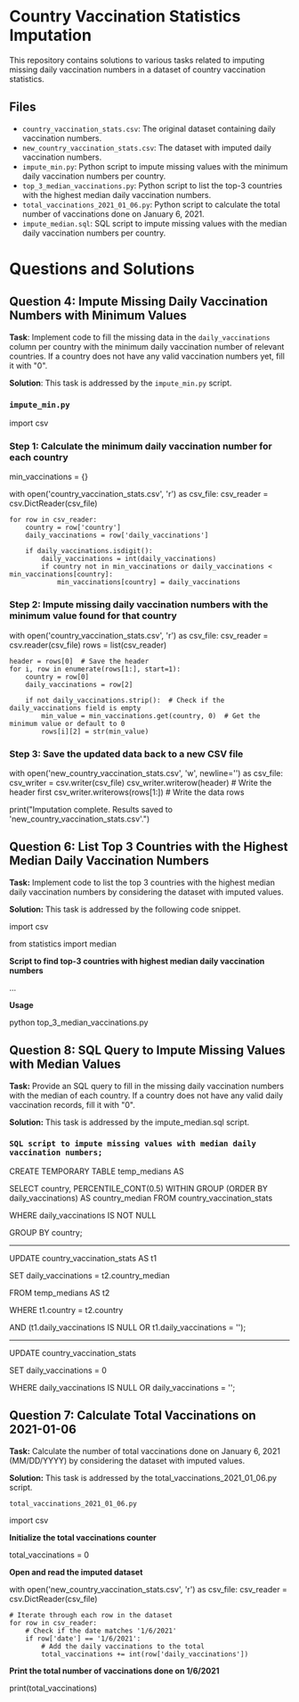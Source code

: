 # Country Vaccination Statistics Imputation

This repository contains solutions to various tasks related to imputing missing daily vaccination numbers in a dataset of country vaccination statistics.

## Files

- `country_vaccination_stats.csv`: The original dataset containing daily vaccination numbers.
- `new_country_vaccination_stats.csv`: The dataset with imputed daily vaccination numbers.
- `impute_min.py`: Python script to impute missing values with the minimum daily vaccination numbers per country.
- `top_3_median_vaccinations.py`: Python script to list the top-3 countries with the highest median daily vaccination numbers.
- `total_vaccinations_2021_01_06.py`: Python script to calculate the total number of vaccinations done on January 6, 2021.
- `impute_median.sql`: SQL script to impute missing values with the median daily vaccination numbers per country.

# Questions and Solutions

## Question 4: Impute Missing Daily Vaccination Numbers with Minimum Values

**Task**: Implement code to fill the missing data in the `daily_vaccinations` column per country with the minimum daily vaccination number of relevant countries. If a country does not have any valid vaccination numbers yet, fill it with "0".

**Solution**: This task is addressed by the `impute_min.py` script.

### `impute_min.py`
import csv

### Step 1: Calculate the minimum daily vaccination number for each country
min_vaccinations = {}

with open('country_vaccination_stats.csv', 'r') as csv_file:
    csv_reader = csv.DictReader(csv_file)
    
    for row in csv_reader:
        country = row['country']
        daily_vaccinations = row['daily_vaccinations']
        
        if daily_vaccinations.isdigit():
            daily_vaccinations = int(daily_vaccinations)
            if country not in min_vaccinations or daily_vaccinations < min_vaccinations[country]:
                min_vaccinations[country] = daily_vaccinations

### Step 2: Impute missing daily vaccination numbers with the minimum value found for that country
with open('country_vaccination_stats.csv', 'r') as csv_file:
    csv_reader = csv.reader(csv_file)
    rows = list(csv_reader)

    header = rows[0]  # Save the header
    for i, row in enumerate(rows[1:], start=1):
        country = row[0]
        daily_vaccinations = row[2]
        
        if not daily_vaccinations.strip():  # Check if the daily_vaccinations field is empty
            min_value = min_vaccinations.get(country, 0)  # Get the minimum value or default to 0
            rows[i][2] = str(min_value)

### Step 3: Save the updated data back to a new CSV file
with open('new_country_vaccination_stats.csv', 'w', newline='') as csv_file:
    csv_writer = csv.writer(csv_file)
    csv_writer.writerow(header)  # Write the header first
    csv_writer.writerows(rows[1:])  # Write the data rows

print("Imputation complete. Results saved to 'new_country_vaccination_stats.csv'.")


## Question 6: List Top 3 Countries with the Highest Median Daily Vaccination Numbers

**Task:** Implement code to list the top 3 countries with the highest median daily vaccination numbers by considering the dataset with imputed values.

**Solution:** This task is addressed by the following code snippet.

import csv

from statistics import median

**Script to find top-3 countries with highest median daily vaccination numbers**

...

**Usage**

python top_3_median_vaccinations.py


## Question 8: SQL Query to Impute Missing Values with Median Values

**Task:** Provide an SQL query to fill in the missing daily vaccination numbers with the median of each country. If a country does not have any valid daily vaccination records, fill it with "0".

**Solution:** This task is addressed by the impute_median.sql script.


### `SQL script to impute missing values with median daily vaccination numbers;`

CREATE TEMPORARY TABLE temp_medians AS

SELECT country, PERCENTILE_CONT(0.5) WITHIN GROUP (ORDER BY daily_vaccinations) AS country_median
FROM country_vaccination_stats

WHERE daily_vaccinations IS NOT NULL

GROUP BY country;

--------------------

UPDATE country_vaccination_stats AS t1

SET daily_vaccinations = t2.country_median

FROM temp_medians AS t2

WHERE t1.country = t2.country

AND (t1.daily_vaccinations IS NULL OR t1.daily_vaccinations = '');

--------------------

UPDATE country_vaccination_stats

SET daily_vaccinations = 0

WHERE daily_vaccinations IS NULL OR daily_vaccinations = '';

## Question 7: Calculate Total Vaccinations on 2021-01-06

**Task:** Calculate the number of total vaccinations done on January 6, 2021 (MM/DD/YYYY) by considering the dataset with imputed values.

**Solution:** This task is addressed by the total_vaccinations_2021_01_06.py script.


`total_vaccinations_2021_01_06.py`

import csv

**Initialize the total vaccinations counter**

total_vaccinations = 0

**Open and read the imputed dataset**

with open('new_country_vaccination_stats.csv', 'r') as csv_file:
    csv_reader = csv.DictReader(csv_file)
    
    # Iterate through each row in the dataset
    for row in csv_reader:
        # Check if the date matches '1/6/2021'
        if row['date'] == '1/6/2021':
            # Add the daily vaccinations to the total
            total_vaccinations += int(row['daily_vaccinations'])

**Print the total number of vaccinations done on 1/6/2021**

print(total_vaccinations)
